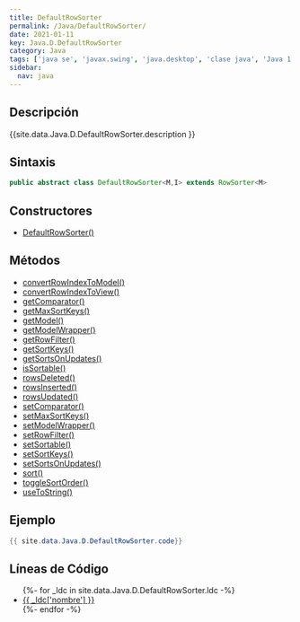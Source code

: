 ```yaml
---
title: DefaultRowSorter
permalink: /Java/DefaultRowSorter/
date: 2021-01-11
key: Java.D.DefaultRowSorter
category: Java
tags: ['java se', 'javax.swing', 'java.desktop', 'clase java', 'Java 1.6']
sidebar: 
  nav: java
---
```


## Descripción
{{site.data.Java.D.DefaultRowSorter.description }}

## Sintaxis
~~~java
public abstract class DefaultRowSorter<M,I> extends RowSorter<M>
~~~

## Constructores
* [DefaultRowSorter()](/Java/DefaultRowSorter/DefaultRowSorter/)

## Métodos
* [convertRowIndexToModel()](/Java/DefaultRowSorter/convertRowIndexToModel)
* [convertRowIndexToView()](/Java/DefaultRowSorter/convertRowIndexToView)
* [getComparator()](/Java/DefaultRowSorter/getComparator)
* [getMaxSortKeys()](/Java/DefaultRowSorter/getMaxSortKeys)
* [getModel()](/Java/DefaultRowSorter/getModel)
* [getModelWrapper()](/Java/DefaultRowSorter/getModelWrapper)
* [getRowFilter()](/Java/DefaultRowSorter/getRowFilter)
* [getSortKeys()](/Java/DefaultRowSorter/getSortKeys)
* [getSortsOnUpdates()](/Java/DefaultRowSorter/getSortsOnUpdates)
* [isSortable()](/Java/DefaultRowSorter/isSortable)
* [rowsDeleted()](/Java/DefaultRowSorter/rowsDeleted)
* [rowsInserted()](/Java/DefaultRowSorter/rowsInserted)
* [rowsUpdated()](/Java/DefaultRowSorter/rowsUpdated)
* [setComparator()](/Java/DefaultRowSorter/setComparator)
* [setMaxSortKeys()](/Java/DefaultRowSorter/setMaxSortKeys)
* [setModelWrapper()](/Java/DefaultRowSorter/setModelWrapper)
* [setRowFilter()](/Java/DefaultRowSorter/setRowFilter)
* [setSortable()](/Java/DefaultRowSorter/setSortable)
* [setSortKeys()](/Java/DefaultRowSorter/setSortKeys)
* [setSortsOnUpdates()](/Java/DefaultRowSorter/setSortsOnUpdates)
* [sort()](/Java/DefaultRowSorter/sort)
* [toggleSortOrder()](/Java/DefaultRowSorter/toggleSortOrder)
* [useToString()](/Java/DefaultRowSorter/useToString)

## Ejemplo
~~~java
{{ site.data.Java.D.DefaultRowSorter.code}}
~~~

## Líneas de Código
<ul>
{%- for _ldc in site.data.Java.D.DefaultRowSorter.ldc -%}
   <li>
       <a href="{{_ldc['url'] }}">{{ _ldc['nombre'] }}</a>
   </li>
{%- endfor -%}
</ul>
